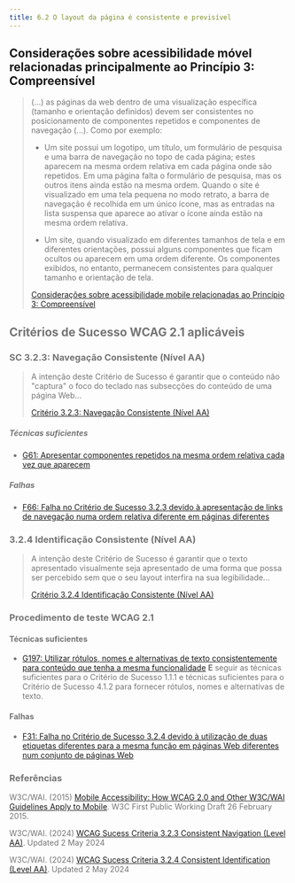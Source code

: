```yaml
---
title: 6.2 O layout da página é consistente e previsível
---
```


## Considerações sobre acessibilidade móvel relacionadas principalmente ao Princípio 3: Compreensível
>
><font color="#757575"> (...) as páginas da web dentro de uma visualização específica (tamanho e orientação definidos) devem ser consistentes no posicionamento de componentes repetidos e componentes de navegação (...). Como por exemplo:
>
> - Um site possui um logotipo, um título, um formulário de pesquisa e uma barra de navegação no topo de cada página; estes aparecem na mesma ordem relativa em cada página onde são repetidos. Em uma página falta o formulário de pesquisa, mas os outros itens ainda estão na mesma ordem. Quando o site é visualizado em uma tela pequena no modo retrato, a barra de navegação é recolhida em um único ícone, mas as entradas na lista suspensa que aparece ao ativar o ícone ainda estão na mesma ordem relativa.
>
> - Um site, quando visualizado em diferentes tamanhos de tela e em diferentes orientações, possui alguns componentes que ficam ocultos ou aparecem em uma ordem diferente. Os componentes exibidos, no entanto, permanecem consistentes para qualquer tamanho e orientação de tela.
> 
> [Considerações sobre acessibilidade mobile relacionadas ao Princípio 3: Compreensível](https://www.w3.org/TR/mobile-accessibility-mapping/#consistent-layout)

## Critérios de Sucesso WCAG 2.1 aplicáveis

### SC 3.2.3: Navegação Consistente (Nível AA)

><font color="#757575">A intenção deste Critério de Sucesso é garantir que o conteúdo não "captura" o foco do teclado nas subsecções do conteúdo de uma página Web...</font>
>
> [Critério 3.2.3: Navegação Consistente (Nível AA)](https://www.w3.org/WAI/WCAG21/Understanding/consistent-navigation.html)
>

##### Técnicas suficientes

- [G61: Apresentar componentes repetidos na mesma ordem relativa cada vez que aparecem](/tecnicas-procedimentos-de-teste/G161.md)

##### Falhas
- [F66: Falha no Critério de Sucesso 3.2.3 devido à apresentação de links de navegação numa ordem relativa diferente em páginas diferentes](/falhas/F66.md)

### 3.2.4 Identificação Consistente (Nível AA)
><font color="#757575">A intenção deste Critério de Sucesso é garantir que o texto apresentado visualmente seja apresentado de uma forma que possa ser percebido sem que o seu layout interfira na sua legibilidade...</font>
>
> [Critério 3.2.4 Identificação Consistente (Nível AA)](https://www.w3.org/WAI/WCAG21/Understanding/consistent-identification)
>

### Procedimento de teste WCAG 2.1

#### Técnicas suficientes

- [G197: Utilizar rótulos, nomes e alternativas de texto consistentemente para conteúdo que tenha a mesma funcionalidade](/tecnicas-procedimentos-de-teste/G197.md) **E** seguir as técnicas suficientes para o Critério de Sucesso 1.1.1 e técnicas suficientes para o Critério de Sucesso 4.1.2 para fornecer rótulos, nomes e alternativas de texto.
#### Falhas

- [F31: Falha no Critério de Sucesso 3.2.4 devido à utilização de duas etiquetas diferentes para a mesma função em páginas Web diferentes num conjunto de páginas Web](/falhas/F31.md)

### Referências

W3C/WAI. (2015) [Mobile Accessibility: How WCAG 2.0 and Other W3C/WAI Guidelines Apply to Mobile](https://www.w3.org/TR/mobile-accessibility-mapping/#consistent-layout). W3C First Public Working Draft 26 February 2015.

W3C/WAI. (2024) [WCAG Sucess Criteria 3.2.3 Consistent Navigation (Level AA)](https://www.w3.org/WAI/WCAG21/Understanding/consistent-navigation.html). Updated 2 May 2024

W3C/WAI. (2024) [WCAG Sucess Criteria 3.2.4 Consistent Identification (Level AA)](https://www.w3.org/WAI/WCAG21/Understanding/consistent-identification). Updated 2 May 2024


